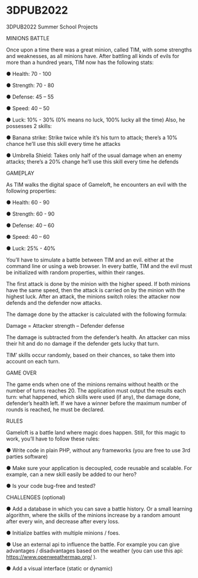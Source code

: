 # 3DPUB2022
3DPUB2022 Summer School Projects
 

MINIONS BATTLE 

Once upon a time there was a great minion, called TIM, with some strengths and weaknesses, as all minions have.
After battling all kinds of evils for more than a hundred years, TIM now has the following stats:

   ●	Health: 70 - 100

   ●	Strength: 70 - 80

   ●	Defense: 45 – 55

   ●	Speed: 40 – 50

   ●	Luck: 10% - 30% (0% means no luck, 100% lucky all the time) Also, he possesses 2 skills:

   ●	Banana strike: Strike twice while it’s his turn to attack; there’s a 10% chance he’ll use this skill every time he attacks

   ●	Umbrella Shield: Takes only half of the usual damage when an enemy attacks; there’s a 20% change he’ll use this skill every time he defends



GAMEPLAY 

As TIM walks the digital space of Gameloft, he encounters an evil with the following properties:

   ●	Health: 60 - 90

   ●	Strength: 60 - 90

   ●	Defense: 40 – 60

   ●	Speed: 40 – 60

   ●	Luck: 25% - 40% 

You’ll have to simulate a battle between TIM and an evil. either at the command line or using a web browser. In every battle, TIM and the evil must be initialized with random properties, within their ranges.

The first attack is done by the minion with the higher speed. If both minions have the same speed, then the attack is carried on by the minion with the highest luck. After an attack, the minions switch roles: the attacker now defends and the defender now attacks.

The damage done by the attacker is calculated with the following formula:

Damage = Attacker strength – Defender defense

The damage is subtracted from the defender’s health. An attacker can miss their hit and do no damage if the defender gets lucky that turn.

TIM’ skills occur randomly, based on their chances, so take them into account on each turn.

GAME OVER

 The game ends when one of the minions remains without health or the number of turns reaches 20. The application must output the results each turn: what happened, which skills were used (if any), the damage done, defender’s health left.
If we have a winner before the maximum number of rounds is reached, he must be declared.

RULES 

Gameloft is a battle land where magic does happen. Still, for this magic to work, you’ll have to follow these rules:

   ● Write code in plain PHP, without any frameworks (you are free to use 3rd parties software)

   ● Make sure your application is decoupled, code reusable and scalable. For example, can a new skill easily be added to our hero?

   ● Is your code bug-free and tested?

CHALLENGES (optional)

   ●	Add a database in which you can save a battle history. Or a small learning algorithm, where the skills of the minions increase by a random amount after every win, and decrease after every loss.

   ●	Initialize battles with multiple minions / foes.

   ●	Use an external api to influence the battle. For example you can give advantages / disadvantages based on the weather (you can use this api:  https://www.openweathermap.org/ ).

   ●	Add a visual interface (static or dynamic)
